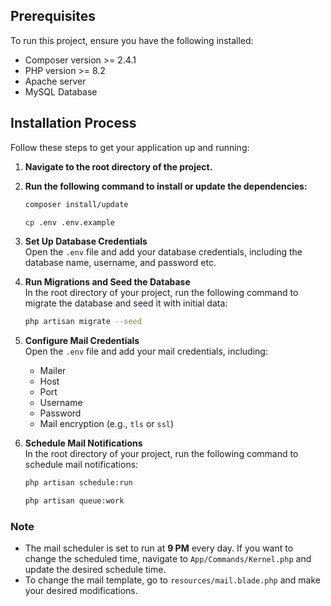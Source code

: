 ## Prerequisites

To run this project, ensure you have the following installed:

- Composer version >= 2.4.1
- PHP version >= 8.2
- Apache server
- MySQL Database

## Installation Process

Follow these steps to get your application up and running:

1. **Navigate to the root directory of the project.**
2. **Run the following command to install or update the dependencies:**
   ```bash
   composer install/update
   ```
   ```bash
   cp .env .env.example
   ```

3. **Set Up Database Credentials**  
   Open the `.env` file and add your database credentials, including the database name, username, and password etc.

4. **Run Migrations and Seed the Database**  
   In the root directory of your project, run the following command to migrate the database and seed it with initial data:
   ```bash
   php artisan migrate --seed
   ```
5. **Configure Mail Credentials**  
   Open the `.env` file and add your mail credentials, including:
   - Mailer
   - Host
   - Port
   - Username
   - Password
   - Mail encryption (e.g., `tls` or `ssl`)
2. **Schedule Mail Notifications**  
   In the root directory of your project, run the following command to schedule mail notifications:
   ```bash
   php artisan schedule:run
    ```
   ```bash
   php artisan queue:work
    ```
### Note
- The mail scheduler is set to run at **9 PM** every day. If you want to change the scheduled time, navigate to `App/Commands/Kernel.php` and update the desired schedule time.
- To change the mail template, go to `resources/mail.blade.php` and make your desired modifications.
